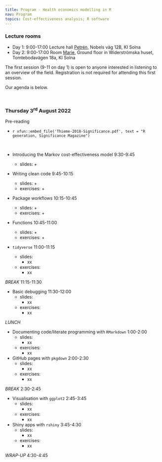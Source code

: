 ```yaml
---
title: Program - Health economics modelling in R
nav: Program
topics: Cost-effectiveness analysis; R software
---
```


### Lecture rooms

* Day 1: 9:00-17:00 Lecture hall [Petrén](https://medarbetare.ki.se/petren), Nobels väg 12B, KI Solna
* Day 2: 9:00-17:00 Room [Marie](https://staff.ki.se/marie), Ground floor in Widerströmska huset, Tomtebodavägen 18a, KI Solna

The first session (9-11 on day 1) is open to anyone interested in listening to an overview of the field. Registration is not required for attending this first session.

Our agenda is below. 

<br>

### Thursday 3<sup>rd</sup> August 2022

Pre-reading

- `r xfun::embed_file('Thieme-2018-Significance.pdf', text = "R generation, Significance Magazine")`

<br>


* Introducing the Markov cost-effectiveness model 9:30-9:45
  + slides:
    + 
* Writing clean code 9:45-10:15
  + slides:
    + 
  + exercises:
    + 
  
* Package workflows 10:15-10:45
  + slides:
      + 
  + exercises:
      + 
* Functions 10:45-11:00
    + slides:
      + 
    + exercises:
      + 
* `tidyverse` 11:00-11:15
    + slides:
      + xx
    + exercises:
      + xx

_BREAK_ 11:15-11:30

* Basic debugging 11:30-12:00
    + slides:
      + xx
    + exercises:
      + xx

_LUNCH_

* Documenting code/literate programming with `RMarkdown` 1:00-2:00
    + slides:
      + xx
    + exercises:
      + xx
* GitHub pages with `pkgdown` 2:00-2:30
    + slides:
      + xx
    + exercises:
      + xx

_BREAK_ 2:30-2:45

* Visualisation with `ggplot2` 2:45-3:45
    + slides:
      + xx
    + exercises:
      + xx
* Shiny apps with `rshiny` 3:45-4:30
    + slides:
      + xx
    + exercises:
      + xx
      
_WRAP-UP_ 4:30-4:45
